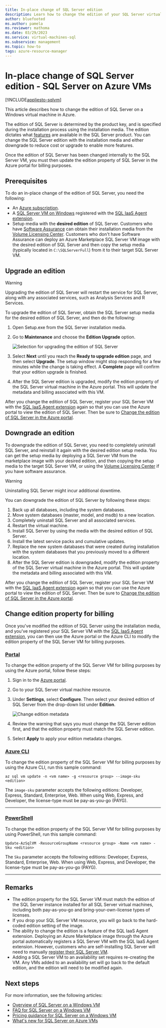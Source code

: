 ```yaml
---
title: In-place change of SQL Server edition
description: Learn how to change the edition of your SQL Server virtual machine in Azure to downgrade to reduce cost or upgrade to enable more features.
author: bluefooted
ms.author: pamela
ms.reviewer: mathoma
ms.date: 03/29/2023
ms.service: virtual-machines-sql
ms.subservice: management
ms.topic: how-to
tags: azure-resource-manager
---
```


# In-place change of SQL Server edition - SQL Server on Azure VMs
[!INCLUDE[appliesto-sqlvm](../../includes/appliesto-sqlvm.md)]

This article describes how to change the edition of SQL Server on a Windows virtual machine in Azure. 

The edition of SQL Server is determined by the product key, and is specified during the installation process using the installation media. The edition dictates what [features](/sql/sql-server/editions-and-components-of-sql-server-2017) are available in the SQL Server product. You can change the SQL Server edition with the installation media and either downgrade to reduce cost or upgrade to enable more features.

Once the edition of SQL Server has been changed internally to the SQL Server VM, you must then update the edition property of SQL Server in the Azure portal for billing purposes. 

## Prerequisites

To do an in-place change of the edition of SQL Server, you need the following: 

- An [Azure subscription](https://azure.microsoft.com/free/).
- A [SQL Server VM on Windows](./create-sql-vm-portal.md) registered with the [SQL IaaS Agent extension](sql-agent-extension-manually-register-single-vm.md).
- Setup media with the **desired edition** of SQL Server. Customers who have [Software Assurance](https://www.microsoft.com/licensing/licensing-programs/software-assurance-default) can obtain their installation media from the [Volume Licensing Center](https://www.microsoft.com/Licensing/servicecenter/default.aspx). Customers who don't have Software Assurance can deploy an Azure Marketplace SQL Server VM image with the desired edition of SQL Server and then copy the setup media (typically located in `C:\SQLServerFull`) from it to their target SQL Server VM. 

## Upgrade an edition

> [!WARNING]
> Upgrading the edition of SQL Server will restart the service for SQL Server, along with any associated services, such as Analysis Services and R Services. 

To upgrade the edition of SQL Server, obtain the SQL Server setup media for the desired edition of SQL Server, and then do the following:

1. Open Setup.exe from the SQL Server installation media. 
1. Go to **Maintenance** and choose the **Edition Upgrade** option. 

   ![Selection for upgrading the edition of SQL Server](./media/change-sql-server-edition/edition-upgrade.png)

1. Select **Next** until you reach the **Ready to upgrade edition** page, and then select **Upgrade**. The setup window might stop responding for a few minutes while the change is taking effect. A **Complete** page will confirm that your edition upgrade is finished. 
1. After the SQL Server edition is upgraded, modify the edition property of the SQL Server virtual machine in the Azure portal. This will update the metadata and billing associated with this VM.

After you change the edition of SQL Server, register your SQL Server VM with the [SQL IaaS Agent extension](sql-agent-extension-manually-register-single-vm.md) again so that you can use the Azure portal to view the edition of SQL Server. Then be sure to [Change the edition of SQL Server in the Azure portal](#change-edition-property-for-billing). 

## Downgrade an edition

To downgrade the edition of SQL Server, you need to completely uninstall SQL Server, and reinstall it again with the desired edition setup media. You can get the setup media by deploying a SQL Server VM from the marketplace image with your desired edition, and then copying the setup media to the target SQL Server VM, or using the [Volume Licensing Center](https://www.microsoft.com/Licensing/servicecenter/default.aspx) if you have software assurance. 

> [!WARNING]
> Uninstalling SQL Server might incur additional downtime. 

You can downgrade the edition of SQL Server by following these steps:

1. Back up all databases, including the system databases. 
1. Move system databases (master, model, and msdb) to a new location. 
1. Completely uninstall SQL Server and all associated services. 
1. Restart the virtual machine. 
1. Install SQL Server by using the media with the desired edition of SQL Server.
1. Install the latest service packs and cumulative updates.  
1. Replace the new system databases that were created during installation with the system databases that you previously moved to a different location. 
1. After the SQL Server edition is downgraded, modify the edition property of the SQL Server virtual machine in the Azure portal. This will update the metadata and billing associated with this VM. 

After you change the edition of SQL Server, register your SQL Server VM with the [SQL IaaS Agent extension](sql-agent-extension-manually-register-single-vm.md) again so that you can use the Azure portal to view the edition of SQL Server. Then be sure to [Change the edition of SQL Server in the Azure portal](#change-edition-property-for-billing). 

## Change edition property for billing

Once you've modified the edition of SQL Server using the installation media, and you've registered your SQL Server VM with the [SQL IaaS Agent extension](sql-agent-extension-manually-register-single-vm.md), you can then use the Azure portal or the Azure CLI to modify the edition property of the SQL Server VM for billing purposes. 

### [Portal](#tab/azure-portal)

To change the edition property of the SQL Server VM for billing purposes by using the Azure portal, follow these steps: 

1. Sign in to the [Azure portal](https://portal.azure.com). 
1. Go to your SQL Server virtual machine resource. 
1. Under **Settings**, select **Configure**. Then select your desired edition of SQL Server from the drop-down list under **Edition**. 

   ![Change edition metadata](./media/change-sql-server-edition/edition-change-in-portal.png)

1. Review the warning that says you must change the SQL Server edition first, and that the edition property must match the SQL Server edition. 
1. Select **Apply** to apply your edition metadata changes. 

### [Azure CLI](#tab/azure-cli)

To change the edition property of the SQL Server VM for billing purposes by using the Azure CLI, run this sample command: 

```azure-cli
az sql vm update -n <vm name> -g <resource group> --image-sku <edition> 
```

The `image-sku` parameter accepts the following editions: Developer, Express, Standard, Enterprise, Web. When using Web, Express, and Developer, the license-type must be pay-as-you-go (PAYG). 

---

### [PowerShell](#tab/azure-powershell)

To change the edition property of the SQL Server VM for billing purposes by using PowerShell, run this sample command: 

```azure-powershell
Update-AzSqlVM -ResourceGroupName <resource group> -Name <vm name> -Sku <edition> 
```

The `Sku` parameter accepts the following editions: Developer, Express, Standard, Enterprise, Web. When using Web, Express, and Developer, the license-type must be pay-as-you-go (PAYG). 

---

## Remarks

- The edition property for the SQL Server VM must match the edition of the SQL Server instance installed for all SQL Server virtual machines, including both pay-as-you-go and bring-your-own-license types of licenses.
- If you drop your SQL Server VM resource, you will go back to the hard-coded edition setting of the image.
- The ability to change the edition is a feature of the SQL IaaS Agent extension. Deploying an Azure Marketplace image through the Azure portal automatically registers a SQL Server VM with the SQL IaaS Agent extension. However, customers who are self-installing SQL Server will need to manually [register their SQL Server VM](sql-agent-extension-manually-register-single-vm.md).
- Adding a SQL Server VM to an availability set requires re-creating the VM. Any VMs added to an availability set will go back to the default edition, and the edition will need to be modified again.

## Next steps

For more information, see the following articles: 

* [Overview of SQL Server on a Windows VM](sql-server-on-azure-vm-iaas-what-is-overview.md)
* [FAQ for SQL Server on a Windows VM](frequently-asked-questions-faq.yml)
* [Pricing guidance for SQL Server on a Windows VM](pricing-guidance.md)
* [What's new for SQL Server on Azure VMs](doc-changes-updates-release-notes-whats-new.md)


